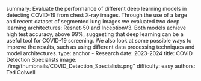 summary: Evaluate the performance of different deep learning models in detecting COVID-19 from chest X-ray images. Through the use of a large and recent dataset of segmented lung images we evaluated two deep learning architectures: Resnet-50 and InceptionV3. Both models achieve high test accuracy, above 99%, suggesting that deep learning can be a useful tool for COVID-19 screening. We also look at some possible ways to improve the results, such as using different data processing techniques and model architectures.
type: anchor - Research
date: 2023-2024
title: COVID Detection Specialists
image: ./img/thumbnails/COVID_Detection_Specialists.png"
difficulty: easy
authors: Ted Colwell

